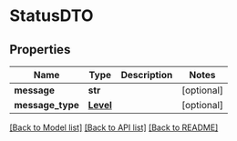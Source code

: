 # StatusDTO

## Properties
Name | Type | Description | Notes
------------ | ------------- | ------------- | -------------
**message** | **str** |  | [optional] 
**message_type** | [**Level**](Level.md) |  | [optional] 

[[Back to Model list]](../README.md#documentation-for-models) [[Back to API list]](../README.md#documentation-for-api-endpoints) [[Back to README]](../README.md)


